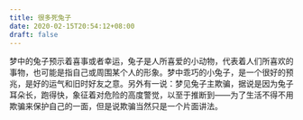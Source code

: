 ```yaml
---
title: 很多死兔子
date: 2020-02-15T20:54:12+08:00
draft: false
---
```


梦中的兔子预示着喜事或者幸运，兔子是人所喜爱的小动物，代表着人们所喜欢的事物，也可能是指自己或周围某个人的形象。梦中乖巧的小兔子，是一个很好的预兆，是好的运气和旧时好友之意。另外有一说：梦见兔子主欺骗，据说是因为兔子耳朵长，跑得快，象征着对危险的高度警觉，以至于推断到——为了生活不得不用欺骗来保护自己的一面，但是说欺骗当然只是一个片面讲法。